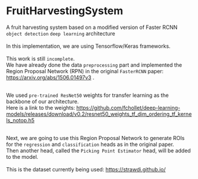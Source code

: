 # FruitHarvestingSystem
A fruit harvesting system based on a modified version of Faster RCNN  `object detection` `deep learning` architecture<br><br>
In this implementation, we are using Tensorflow/Keras frameworks.<br><br>
This work is still `incomplete`.<br>
We have already done the data `preprocessing` part and implemented the Region Proposal Network (RPN) in the original `FasterRCNN` paper: https://arxiv.org/abs/1506.01497v3 .<br><br>

We used `pre-trained ResNet50` weights for transfer learning as the backbone of our architecture.<br>
Here is a link to the weights: https://github.com/fchollet/deep-learning-models/releases/download/v0.2/resnet50_weights_tf_dim_ordering_tf_kernels_notop.h5 <br><br>


Next, we are going to use this Region Proposal Network to generate ROIs for the `regression` and `classification` heads as in the original paper.<br>
Then another head, called the `Picking Point Estimator` head, will be added to the model.<br><br>
This is the dataset currently being used: https://strawdi.github.io/


